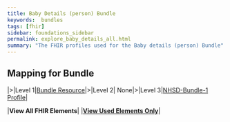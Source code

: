 ```yaml
---
title: Baby Details (person) Bundle
keywords:  bundles
tags: [fhir]
sidebar: foundations_sidebar
permalink: explore_baby_details_all.html
summary: "The FHIR profiles used for the Baby details (person) Bundle"
---
```



## Mapping for Bundle ##

|>|Level 1|[Bundle Resource](http://hl7.org/fhir/stu3/bundle.html)|>|Level 2| None|>|Level 3|[NHSD-Bundle-1 Profile](http://xxx)|

|**View All FHIR Elements**|    |**[View Used Elements Only](explore_baby_details.html#mapping-for-bundle)**| 
